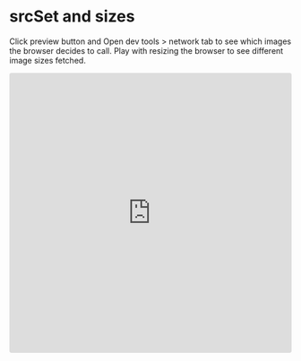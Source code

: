 # srcSet and sizes

Click preview button and Open dev tools > network tab to see which images the browser decides to call. Play with resizing the browser to see different image sizes fetched.

<iframe src="https://codesandbox.io/embed/zq0zlk423x?hidenavigation=1&view=editor" style="width:100%; height:500px; border:0; border-radius: 4px; overflow:hidden;" sandbox="allow-modals allow-forms allow-popups allow-scripts allow-same-origin"></iframe>
